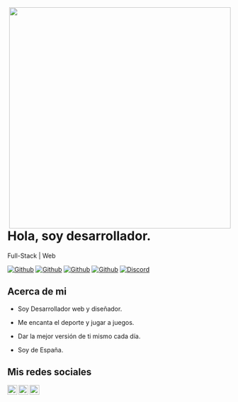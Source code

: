 <img align="right" width="500" height="500" src="https://github.com/Benz-Solutions/BenzSolutions/blob/master/img/home-banner-bg.png">


# Hola, soy desarrollador.

Full-Stack | Web 

[![Github](https://img.shields.io/github/followers/Benz-Solutions?style=social)](https://github.com/Benz-Solutions)
[![Github](https://img.shields.io/github/last-commit/Benz-Solutions/BenzSolutions)](https://github.com/Benz-Solutions/BenzSolutions)
[![Github](https://img.shields.io/github/stars/Benz-Solutions/BenzSolutions?style=social)](https://github.com/Benz-Solutions/BenzSolutions)
[![Github](https://img.shields.io/github/watchers/Benz-Solutions/BenzSolutions?style=social)](https://github.com/Benz-Solutions/BenzSolutions)
[![Discord](https://img.shields.io/discord/648638892563628032?label=Discord)](https://discord.gg/kjmaeNa)


## Acerca de mi

- Soy Desarrollador web y diseñador.

- Me encanta el deporte y jugar a juegos.

- Dar la mejor versión de ti mismo cada día.

- Soy de España.


## Mis redes sociales

<a href="https://github.com/Benz-Solutions/">
  <img align="left" alt="Github" width="22px" src="https://img.icons8.com/fluent/48/000000/github.png"/>
<a href="mailto:benzsolutionsweb@gmail.com">
  <img align="left" alt="Gmail" width="22px" src="https://img.icons8.com/fluent/48/000000/gmail.png"/>
</a>
<a href="https://www.facebook.com/benzsolutionsweb">
  <img align="left" alt="Facebook" width="22px" src="https://img.icons8.com/android/24/000000/facebook.png"/>
</a>


